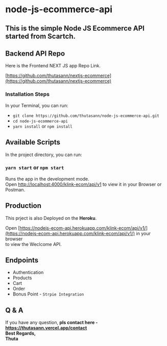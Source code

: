 # node-js-ecommerce-api

## This is the simple Node JS Ecommerce API started from Scartch.

## Backend API Repo

Here is the Frontend NEXT JS app Repo Link.

[https://github.com/thutasann/nextjs-ecommerce](https://github.com/thutasann/nextjs-ecommerce)

### Installation Steps

In your Terminal, you can run:

- `git clone https://github.com/thutasann/node-js-ecommerce-api.git`
- `cd node-js-ecommerce-api`
- `yarn install` or `npm install`


## Available Scripts

In the project directory, you can run:

### `yarn start` or `npm start`

Runs the app in the development mode.\
Open [http://localhost:4000/klink-ecom/api/v1](http://localhost:4000/klink-ecom/api/v1) to view it in your Browser or Postman.

## Production

This prject is also Deployed on the <b>Heroku</b>.

Open [https://nodejs-ecom-api.herokuapp.com/klink-ecom/api/v1/](https://nodejs-ecom-api.herokuapp.com/klink-ecom/api/v1/) in your browser\
to view the Weclcome API.

## Endpoints

- Authentication
- Products
- Cart
- Order
- Bonus Point - `Strpie Integration`

## Q & A

If you have any question, <b>pls contact here - https://thutasann.vercel.app/contact </b>\
<b>Best Regards,</b>\
<b>Thuta</b>
